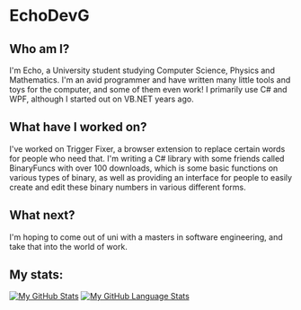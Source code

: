 # EchoDevG

## Who am I?

I'm Echo, a University student studying Computer Science, Physics and Mathematics. I'm an avid programmer and have written many little tools and toys for the computer, and some of them even work! I primarily use C# and WPF, although I started out on VB.NET years ago.

## What have I worked on?

I've worked on Trigger Fixer, a browser extension to replace certain words for people who need that. I'm writing a C# library with some friends called BinaryFuncs with over 100 downloads, which is some basic functions on various types of binary, as well as providing an interface for people to easily create and edit these binary numbers in various different forms.

## What next?

I'm hoping to come out of uni with a masters in software engineering, and take that into the world of work.

## My stats:

[![My GitHub Stats](https://github-readme-stats.vercel.app/api/?username=EchoDevG&count_private=true&theme=tokyonight&showicons=true)]()
[![My GitHub Language Stats](https://github-readme-stats.vercel.app/api/top-langs/?username=EchoDevG&langs_count=5&theme=tokyonight)]()
